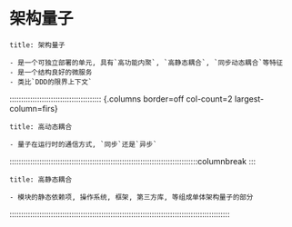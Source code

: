 # 架构量子

~~~ad-success
title: 架构量子

- 是一个可独立部署的单元, 具有`高功能内聚`, `高静态耦合`, `同步动态耦合`等特征
- 是一个结构良好的微服务
- 类比`DDD的限界上下文`
~~~

:::::::::::::::::::::::::::::::::::::::: {.columns border=off col-count=2 largest-column=firs}

~~~ad-warn
title: 高动态耦合

- 量子在运行时的通信方式, `同步`还是`异步`
~~~

::::::::::::::::::::::::::::::::::::::::::::::::::::::::::::::::::::::::::::::::::columnbreak
:::

~~~ad-primary
title: 高静态耦合

- 模块的静态依赖项, 操作系统, 框架, 第三方库, 等组成单体架构量子的部分
~~~

::::::::::::::::::::::::::::::::::::::::::::::::::::::::::::::::::::::::::::::::::::::::::::::::

